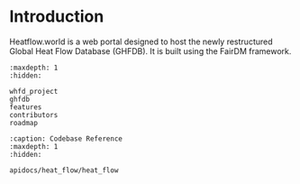 # Introduction

Heatflow.world is a web portal designed to host the newly restructured Global Heat Flow Database (GHFDB). It is built using the FairDM framework. 

<!-- ## Features

- ✅ Detailed metadata collection in accordance with DataCite schema. XML metadata can be easily downloaded and submitted to GFZ Data Services for formal publication.
- 🔲 Discover and browse public datasets that have been made public by other community members via an intuitive catalogue page.
- ✅ Create and publish a Docker image for building the core application


## Functionality
- ✅ Create new projects within the application.
- ✅ Provide descriptions using a controlled list of description types.
- ✅ Add project-level contributors and funding details.
- ✅ Tag your project using a controlled-list of keywords for archiving and discovery. 
- ✅ Create new related datasets within a project.
- 🔲 Add existing datasets and samples to a project. 
- 🔲 Auto-tagging projects based on dataset-level attributes. -->



```{toctree}
:maxdepth: 1
:hidden:

whfd_project
ghfdb
features
contributors
roadmap
```

```{toctree}
:caption: Codebase Reference
:maxdepth: 1
:hidden:

apidocs/heat_flow/heat_flow


```

<!-- development/contributing -->
<!-- development/authors -->
<!-- development/history -->